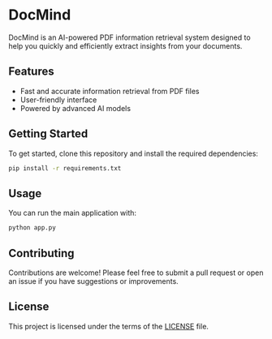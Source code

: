 # DocMind

DocMind is an AI-powered PDF information retrieval system designed to help you quickly and efficiently extract insights from your documents.

## Features
- Fast and accurate information retrieval from PDF files
- User-friendly interface
- Powered by advanced AI models

## Getting Started

To get started, clone this repository and install the required dependencies:

```bash
pip install -r requirements.txt
```

## Usage

You can run the main application with:

```bash
python app.py
```

## Contributing

Contributions are welcome! Please feel free to submit a pull request or open an issue if you have suggestions or improvements.

## License

This project is licensed under the terms of the [LICENSE](LICENSE) file.
